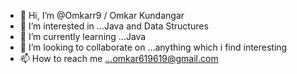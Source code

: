 - 👋 Hi, I’m @Omkarr9 / Omkar Kundangar
- 👀 I’m interested in ...Java and Data Structures
- 🌱 I’m currently learning ...Java
- 💞️ I’m looking to collaborate on ...anything which i find interesting
- 📫 How to reach me ...omkar619619@gmail.com

<!---
Omkarr9/Omkarr9 is a ✨ special ✨ repository because its `README.md` (this file) appears on your GitHub profile.
You can click the Preview link to take a look at your changes.
--->

